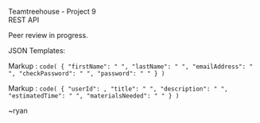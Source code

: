 Teamtreehouse - Project 9<br />
REST API

Peer review in progress.

JSON Templates:

Markup :  `code(
    {
    "firstName": " ",
    "lastName": " ",
    "emailAddress": " ",
    "checkPassword": " ",
    "password": " "
    }
)`

Markup :  `code(
    {
        "userId": ,
        "title": " ",
        "description": " ",
        "estimatedTime": " ",
        "materialsNeeded": " "
    }
)`


~ryan 